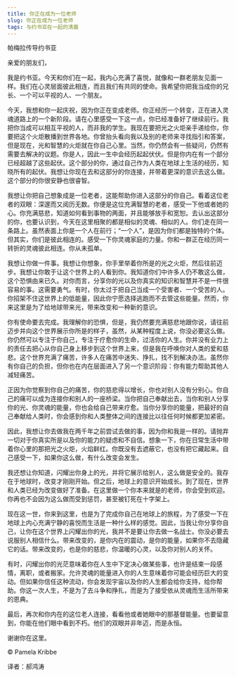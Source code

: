 ```yaml
--- 
title: 你正在成为一位老师 
slug: 你正在成为一位老师 
tags: 与约书亚在一起的清晨
--- 
```

帕梅拉传导约书亚

亲爱的朋友们，

我是约书亚。今天和你们在一起，我内心充满了喜悦，就像和一群老朋友见面一样。我们在心灵层面彼此相连，而且我们有共同的使命。我希望你把我当成你的兄长、一个可以平视的人、一个朋友。

今天，我想和你一起庆祝，因为你正在变成老师。你正经历一个转变，正在进入灵魂道路上的一个新阶段。请在心里感受一下这一点，你已经准备好了继续前行。我把你当成可以相互平视的人，而非我的学生。我现在要把光之火炬亲手递给你，你要把这个火炬散播到世界各地。你曾抬头看向我以及别的老师来寻找指引和答案，但是现在，光和智慧的火炬就在你自己心里。当然，你仍然会有一些疑问，仍然有需要去解决的议题。你是人，因此一生中会经历起起伏伏。但是你内在有一个部分已经超越了这些起伏。这个部分的你，通过自己作为人类在地球上生活的经历，知晓所有的起伏。我想让你现在去和这部分的你连接，并带着更深的意识去这么做。这个部分的你很安静也很睿智。

我想让你把自己想象成是一位老者，这能帮助你进入这部分的你自己。看着这位老者的双眼：深邃而又阅历无数。你便是这位充满智慧的老者，感受一下他或者她的心。你充满慈悲，知道如何看到事物的两面，并且能够放手和宽恕。去认出这部分的你，也要认识到，今天在这里相聚的都是相似的灵魂、相似的人。你们走在同一条路上。虽然表面上你是一个人在前行；“一个人”，是因为你们都是独特的个体。但其实，你们是彼此相连的。感受一下你灵魂家庭的力量。你和一群正在经历同一转折的灵魂彼此相连。你从未孤单。

我想让你做一件事。我想让你想象，你手里举着你所是的光之火炬，然后往前迈步。我想让你敢于让这个世界上的人看到你。我知道你们中许多人仍不敢这么做，这个恐惧由来已久。对你而言，分享你的光以及你真实的知识和智慧并不是一件很容易的事。这需要勇气。有时，你太过于把自己当成一个受害者、一个受苦的人。你招架不住这世界上的低能量，因此你宁愿选择逃跑而不去管这些能量。然而，你来这里是为了给地球带来光，带来改变和一种新的意识。

你有使命要去完成。我理解你的恐惧，但是，我仍然要充满慈悲地跟你说，请往前迈步并向这个世界展示你所是的样子，虽然，从某种程度上说，你没必要这么做。你仍然可以专注于你自己，专注于疗愈你的生命，过活你的人生。你并没有业力上的责任去把心从你自己身上移步到这个世界上来，但是我在呼唤你对人类的爱和慈悲。这个世界充满了痛苦，许多人在痛苦中迷失、挣扎，找不到解决办法。虽然你有你自己的负担，但你也在内在层面进入了另一个意识阶段：你有能力帮助其他人减轻痛苦。

正因为你觉察到你自己的痛苦，你的慈悲得以增长，你也对别人没有分别心。你自己的痛可以成为连接你和别人的一座桥梁。当你把自己奉献出去，当你和别人分享你的光、你灵魂的能量，你也会给自己带来疗愈。当你分享你的能量，把最好的自己奉献给人类时，你会感到你和人类整体之间的连接比以往任何时候都更加紧密。

因此，我想让你去做我在两千年之前尝试去做的事，因为你和我是一样的。请抛弃一切对于你真实所是以及你的能力的疑虑和不自信。想象一下，你在日常生活中带着你心里的那把光之火炬，火焰鲜红。你既没有去遮蔽它，也没有把它藏起来。自己感受一下，如果你这么做，有什么改变会发生。

我还想让你知道，闪耀出你身上的光，并将它展示给别人，这么做是安全的。我存在于地球时，改变才刚刚开始。但之后，地球上的意识开始成长。到了现在，世界和人类已经为改变做好了准备。在这里做一个你本来就是的老师，你会受到欢迎。你再也不会因为这么做而受到惩罚，甚至被钉死在十字架上。

现在这一世，你来到这里，也是为了完成你自己在地球上的旅程，为了感受一下在地球上内心充满宁静的喜悦而生活是一种什么样的感觉。因此，当我让你分享你自己，让你在这个世界上闪耀出你的光，我并不是要让你去做一名战士。你没必要去说服别人相信什么。带来改变的，是你内在的震动，是你的能量，如果你不去隐藏它的话。带来改变的，也是你的慈悲，你温暖的心灵，以及你对别人的关怀。

有时，闪耀出你的光茫意味着你在人生中下定决心做某些事，也许是结束一段感情，离职，或者搬家。允许灵魂的能量进入你的人生意味着你可能会经历巨大的变动。但如果你信任这种流动，你会发现宇宙以及你的人生都会给你支持，给你帮助。你这一次人生，不是为了去斗争和挣扎，而是为了接受依从灵魂而生活所带来的恩典。

最后，再次和你内在的这位老人连接，看看他或者她眼中的那基督能量。也要留意到，你能在他们眼中看到不朽。他们的双眼并非年迈，而是永恒。

谢谢你在这里。

© Pamela Kribbe

译者：郝鸿涛